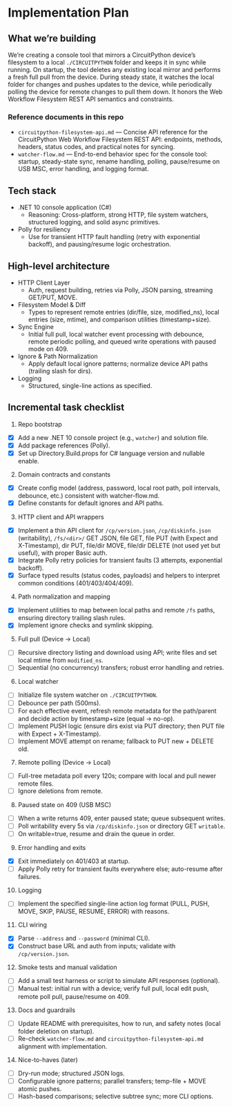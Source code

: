 # Implementation Plan

## What we’re building
We’re creating a console tool that mirrors a CircuitPython device’s filesystem to a local `./CIRCUITPYTHON` folder and keeps it in sync while running. On startup, the tool deletes any existing local mirror and performs a fresh full pull from the device. During steady state, it watches the local folder for changes and pushes updates to the device, while periodically polling the device for remote changes to pull them down. It honors the Web Workflow Filesystem REST API semantics and constraints.

### Reference documents in this repo
- `circuitpython-filesystem-api.md` — Concise API reference for the CircuitPython Web Workflow Filesystem REST API: endpoints, methods, headers, status codes, and practical notes for syncing.
- `watcher-flow.md` — End-to-end behavior spec for the console tool: startup, steady-state sync, rename handling, polling, pause/resume on USB MSC, error handling, and logging format.

## Tech stack
- .NET 10 console application (C#)
  - Reasoning: Cross-platform, strong HTTP, file system watchers, structured logging, and solid async primitives.
- Polly for resiliency
  - Use for transient HTTP fault handling (retry with exponential backoff), and pausing/resume logic orchestration.

## High-level architecture
- HTTP Client Layer
  - Auth, request building, retries via Polly, JSON parsing, streaming GET/PUT, MOVE.
- Filesystem Model & Diff
  - Types to represent remote entries (dir/file, size, modified_ns), local entries (size, mtime), and comparison utilities (timestamp+size).
- Sync Engine
  - Initial full pull, local watcher event processing with debounce, remote periodic polling, and queued write operations with paused mode on 409.
- Ignore & Path Normalization
  - Apply default local ignore patterns; normalize device API paths (trailing slash for dirs).
- Logging
  - Structured, single-line actions as specified.

## Incremental task checklist

1) Repo bootstrap
- [x] Add a new .NET 10 console project (e.g., `watcher`) and solution file.
- [x] Add package references (Polly).
- [x] Set up Directory.Build.props for C# language version and nullable enable.

2) Domain contracts and constants
- [x] Create config model (address, password, local root path, poll intervals, debounce, etc.) consistent with watcher-flow.md.
- [x] Define constants for default ignores and API paths.

3) HTTP client and API wrappers
- [x] Implement a thin API client for `/cp/version.json`, `/cp/diskinfo.json` (writability), `/fs/<dir>/` GET JSON, file GET, file PUT (with Expect and X-Timestamp), dir PUT, file/dir MOVE, file/dir DELETE (not used yet but useful), with proper Basic auth.
- [x] Integrate Polly retry policies for transient faults (3 attempts, exponential backoff).
- [x] Surface typed results (status codes, payloads) and helpers to interpret common conditions (401/403/404/409).

4) Path normalization and mapping
- [x] Implement utilities to map between local paths and remote `/fs` paths, ensuring directory trailing slash rules.
- [x] Implement ignore checks and symlink skipping.

5) Full pull (Device → Local)
- [ ] Recursive directory listing and download using API; write files and set local mtime from `modified_ns`.
- [ ] Sequential (no concurrency) transfers; robust error handling and retries.

6) Local watcher
- [ ] Initialize file system watcher on `./CIRCUITPYTHON`.
- [ ] Debounce per path (500ms).
- [ ] For each effective event, refresh remote metadata for the path/parent and decide action by timestamp+size (equal → no-op).
- [ ] Implement PUSH logic (ensure dirs exist via PUT directory; then PUT file with Expect + X-Timestamp).
- [ ] Implement MOVE attempt on rename; fallback to PUT new + DELETE old.

7) Remote polling (Device → Local)
- [ ] Full-tree metadata poll every 120s; compare with local and pull newer remote files.
- [ ] Ignore deletions from remote.

8) Paused state on 409 (USB MSC)
- [ ] When a write returns 409, enter paused state; queue subsequent writes.
- [ ] Poll writability every 5s via `/cp/diskinfo.json` or directory GET `writable`.
- [ ] On writable=true, resume and drain the queue in order.

9) Error handling and exits
- [x] Exit immediately on 401/403 at startup.
- [ ] Apply Polly retry for transient faults everywhere else; auto-resume after failures.

10) Logging
- [ ] Implement the specified single-line action log format (PULL, PUSH, MOVE, SKIP, PAUSE, RESUME, ERROR) with reasons.

11) CLI wiring
- [x] Parse `--address` and `--password` (minimal CLI).
- [x] Construct base URL and auth from inputs; validate with `/cp/version.json`.

12) Smoke tests and manual validation
- [ ] Add a small test harness or script to simulate API responses (optional).
- [ ] Manual test: initial run with a device; verify full pull, local edit push, remote poll pull, pause/resume on 409.

13) Docs and guardrails
- [ ] Update README with prerequisites, how to run, and safety notes (local folder deletion on startup).
- [ ] Re-check `watcher-flow.md` and `circuitpython-filesystem-api.md` alignment with implementation.

14) Nice-to-haves (later)
- [ ] Dry-run mode; structured JSON logs.
- [ ] Configurable ignore patterns; parallel transfers; temp-file + MOVE atomic pushes.
- [ ] Hash-based comparisons; selective subtree sync; more CLI options.
